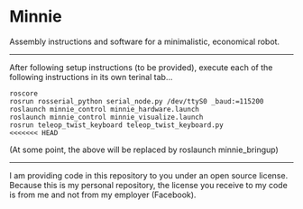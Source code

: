# Minnie
Assembly instructions and software for a minimalistic, economical robot.

---

After following setup instructions (to be provided), execute each of the following instructions in its own terinal tab...

```
roscore
rosrun rosserial_python serial_node.py /dev/ttyS0 _baud:=115200
roslaunch minnie_control minnie_hardware.launch
roslaunch minnie_control minnie_visualize.launch
rosrun teleop_twist_keyboard teleop_twist_keyboard.py
<<<<<<< HEAD
```

(At some point, the above will be replaced by roslaunch minnie_bringup)

---

I am providing code in this repository to you under an open source license. Because this is my personal repository, the license you receive to my code is from me and not from my employer (Facebook).
